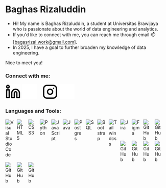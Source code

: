 # Baghas Rizaluddin

<!--- 🔭 I’m currently studying in Universitas Brawijaya
- 🌱 An antusiast learner of data engineering-analytics and AI/ML
- 📫 How to reach me: bagasrizal.work@gmail.come -->

- Hi! My name is Baghas Rizaluddin, a student at Universitas Brawijaya who is passionate about the world of data engineering and analytics. 
- If you'd like to connect with me, you can reach me through email 📫[bagasrizal.work@gmail.com].
- In 2025, I have a goal to further broaden my knowledge of data engineering.

Nice to meet you!  

### Connect with me:

[![website](./img/linkedin-light.svg)](https://www.linkedin.com/in/baghas-rizaluddin-051049243#gh-light-mode-only)
[![website](./img/linkedin-dark.svg)](https://www.linkedin.com/in/baghas-rizaluddin-051049243#gh-dark-mode-only)
&nbsp;&nbsp;
[![website](./img/instagram-light.svg)](https://www.instagram.com/bagasdrizal?igsh=MW03OTEyeXllbXF5bg==#gh-light-mode-only)
[![website](./img/instagram-dark.svg)](https://www.instagram.com/bagasdrizal?igsh=MW03OTEyeXllbXF5bg==#gh-dark-mode-only)

### Languages and Tools:

<img align="left" alt="Visual Studio Code" width="26px" src="https://cdn.jsdelivr.net/gh/devicons/devicon/icons/vscode/vscode-original.svg" style="padding-right:10px;" />
<img align="left" alt="HTML5" width="26px" src="https://cdn.jsdelivr.net/gh/devicons/devicon/icons/html5/html5-original.svg" style="padding-right:10px;" />
<img align="left" alt="CSS3" width="26px" src="https://cdn.jsdelivr.net/gh/devicons/devicon/icons/css3/css3-original.svg" style="padding-right:10px;" />
<img align="left" alt="Python" width="26px" src="https://cdn.jsdelivr.net/gh/devicons/devicon@latest/icons/python/python-original.svg" style="padding-right:10px;" />
<img align="left" alt="JavaScript" width="26px" src="https://cdn.jsdelivr.net/gh/devicons/devicon/icons/javascript/javascript-original.svg" style="padding-right:10px;" />
<img align="left" alt="Java" width="26px" src="https://cdn.jsdelivr.net/gh/devicons/devicon@latest/icons/java/java-original.svg" style="padding-right:10px;" />
<img align="left" alt="Postgres" width="26px" src="https://cdn.jsdelivr.net/gh/devicons/devicon@latest/icons/postgresql/postgresql-original.svg" style="padding-right:10px;" />
<img align="left" alt="SQL" width="26px" src="https://cdn.jsdelivr.net/gh/devicons/devicon@latest/icons/azuresqldatabase/azuresqldatabase-original.svg" style="padding-right:10px;" />
<img align="left" alt="Bootstrap" width="26px" src="https://cdn.jsdelivr.net/gh/devicons/devicon@latest/icons/bootstrap/bootstrap-original.svg"style="padding-right:10px;" />
<img align="left" alt="Tailwindcss" width="26px" src="https://cdn.jsdelivr.net/gh/devicons/devicon@latest/icons/tailwindcss/tailwindcss-original.svg"style="padding-right:10px;" />
<img align="left" alt="Jira" width="26px" src="https://cdn.jsdelivr.net/gh/devicons/devicon@latest/icons/jira/jira-original.svg" style="padding-right:10px;" />
<img align="left" alt="Figma" width="26px" src="https://cdn.jsdelivr.net/gh/devicons/devicon@latest/icons/figma/figma-original.svg" style="padding-right:10px;" />
<img align="left" alt="GitHub" width="26px" src="https://user-images.githubusercontent.com/3369400/139447912-e0f43f33-6d9f-45f8-be46-2df5bbc91289.png" style="padding-right:10px;"/>
<img align="left" alt="GitHub" width="26px" src="https://img.icons8.com/?size=100&id=22813&format=png&color=000000" style="padding-right:10px;"/>
<img align="left" alt="GitHub" width="26px" src="https://img.icons8.com/?size=100&id=3sGOUDo9nJ4k&format=png&color=000000" style="padding-right:10px;"/>
<img align="left" alt="GitHub" width="26px" src="https://img.icons8.com/?size=100&id=9Kvi1p1F0tUo&format=png&color=000000" style="padding-right:10px;"/>
<img align="left" alt="GitHub" width="26px" src="https://img.icons8.com/?size=100&id=xSkewUSqtErH&format=png&color=000000" style="padding-right:10px;"/>
<img align="left" alt="GitHub" width="26px" src="https://img.icons8.com/?size=100&id=aR9CXyMagKIS&format=png&color=000000" style="padding-right:10px;"/>
<img align="left" alt="GitHub" width="26px" src="https://cdn.jsdelivr.net/gh/devicons/devicon@latest/icons/apacheairflow/apacheairflow-original-wordmark.svg" style="padding-right:10px;"/>
<img align="left" alt="GitHub" width="26px" src="https://cdn.jsdelivr.net/gh/devicons/devicon@latest/icons/terraform/terraform-original.svg" style="padding-right:10px;"/>
<img align="left" alt="GitHub" width="26px" src="https://cdn.jsdelivr.net/gh/devicons/devicon@latest/icons/googlecloud/googlecloud-original.svg" style="padding-right:10px;"/>


<br/>
<br/>

---
